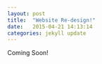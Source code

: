 ```yaml
---
layout: post
title:  "Website Re-design!"
date:   2015-04-21 14:13:14
categories: jekyll update
---
```


Coming Soon!
